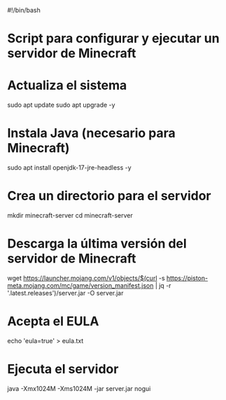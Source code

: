 #!/bin/bash
# Script para configurar y ejecutar un servidor de Minecraft

# Actualiza el sistema
sudo apt update
sudo apt upgrade -y

# Instala Java (necesario para Minecraft)
sudo apt install openjdk-17-jre-headless -y

# Crea un directorio para el servidor
mkdir minecraft-server
cd minecraft-server

# Descarga la última versión del servidor de Minecraft
wget https://launcher.mojang.com/v1/objects/$(curl -s https://piston-meta.mojang.com/mc/game/version_manifest.json | jq -r '.latest.releases')/server.jar -O server.jar

# Acepta el EULA
echo 'eula=true' > eula.txt

# Ejecuta el servidor
java -Xmx1024M -Xms1024M -jar server.jar nogui
